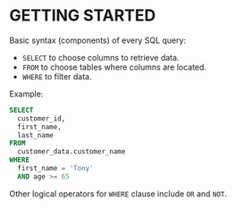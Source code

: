 # GETTING STARTED

Basic syntax (components) of every SQL query:

* `SELECT` to choose columns to retrieve data.
* `FROM` to choose tables where columns are located.
* `WHERE` to filter data.

Example:

```sql
SELECT
  customer_id,
  first_name,
  last_name
FROM
  customer_data.customer_name
WHERE
  first_name = 'Tony'
  AND age >= 65
```

Other logical operators for `WHERE` clause include `OR` and `NOT`.
